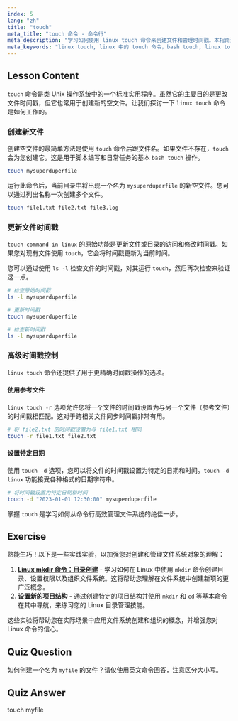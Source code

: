 ```yaml
---
index: 5
lang: "zh"
title: "touch"
meta_title: "touch 命令 - 命令行"
meta_description: "学习如何使用 linux touch 命令来创建文件和管理时间戳。本指南涵盖了 linux 中的 touch 命令，包括 linux touch -r 和 touch -d 等选项。"
meta_keywords: "linux touch, linux 中的 touch 命令，bash touch, linux touch -d, linux touch -r, 创建文件，更新时间戳，文件管理，linux 命令"
---
```


## Lesson Content

`touch` 命令是类 Unix 操作系统中的一个标准实用程序。虽然它的主要目的是更改文件时间戳，但它也常用于创建新的空文件。让我们探讨一下 `linux touch` 命令是如何工作的。

### 创建新文件

创建空文件的最简单方法是使用 `touch` 命令后跟文件名。如果文件不存在，`touch` 会为您创建它。这是用于脚本编写和日常任务的基本 `bash touch` 操作。

```bash
touch mysuperduperfile
```

运行此命令后，当前目录中将出现一个名为 `mysuperduperfile` 的新空文件。您可以通过列出名称一次创建多个文件。

```bash
touch file1.txt file2.txt file3.log
```

### 更新文件时间戳

`touch command in linux` 的原始功能是更新文件或目录的访问和修改时间戳。如果您对现有文件使用 `touch`，它会将时间戳更新为当前时间。

您可以通过使用 `ls -l` 检查文件的时间戳，对其运行 `touch`，然后再次检查来验证这一点。

```bash
# 检查原始时间戳
ls -l mysuperduperfile

# 更新时间戳
touch mysuperduperfile

# 检查新时间戳
ls -l mysuperduperfile
```

### 高级时间戳控制

`linux touch` 命令还提供了用于更精确时间戳操作的选项。

#### 使用参考文件

`linux touch -r` 选项允许您将一个文件的时间戳设置为与另一个文件（参考文件）的时间戳相匹配。这对于跨相关文件同步时间戳非常有用。

```bash
# 将 file2.txt 的时间戳设置为与 file1.txt 相同
touch -r file1.txt file2.txt
```

#### 设置特定日期

使用 `touch -d` 选项，您可以将文件的时间戳设置为特定的日期和时间。`touch -d linux` 功能接受各种格式的日期字符串。

```bash
# 将时间戳设置为特定日期和时间
touch -d "2023-01-01 12:30:00" mysuperduperfile
```

掌握 `touch` 是学习如何从命令行高效管理文件系统的绝佳一步。

## Exercise

熟能生巧！以下是一些实践实验，以加强您对创建和管理文件系统对象的理解：

1. **[Linux mkdir 命令：目录创建](https://labex.io/zh/labs/linux-linux-mkdir-command-directory-creating-209739)** - 学习如何在 Linux 中使用 `mkdir` 命令创建目录、设置权限以及组织文件系统。这将帮助您理解在文件系统中创建新项的更广泛概念。
2. **[设置新的项目结构](https://labex.io/zh/labs/linux-setting-up-a-new-project-structure-387859)** - 通过创建特定的项目结构并使用 `mkdir` 和 `cd` 等基本命令在其中导航，来练习您的 Linux 目录管理技能。

这些实验将帮助您在实际场景中应用文件系统创建和组织的概念，并增强您对 Linux 命令的信心。

## Quiz Question

如何创建一个名为 `myfile` 的文件？请仅使用英文命令回答，注意区分大小写。

## Quiz Answer

touch myfile
